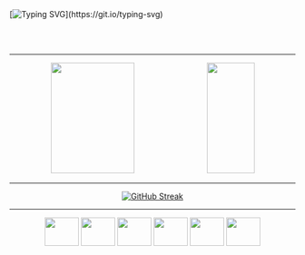 <br>
<br> 

[![Typing SVG](https://readme-typing-svg.herokuapp.com?font=Fira+Code&weight=300&size=30&duration=4000&pause=1000&color=A6B98B&center=true&vCenter=true&random=false&width=1000&lines=Hi%2C+my+name+is+Isabela;I'm+a+Computer+Engineering+student;Welcome!!)](https://git.io/typing-svg)

<br>
<br>

<hr style="border"; height=1px; background-color=#43962a; width=100%;"/>


<div align="center">  
  <img width="54%" height="195px" src="https://github-readme-stats.vercel.app/api?username=isafurlan&show_icons=true&count_private=true&hide_border=true&title_color=A6B98B&icon_color=A6B98B&text_color=A6B98B&theme=transparent"/> 
  <img width="41%" height="195px" src="https://github-readme-stats.vercel.app/api/top-langs/?username=isafurlan&layout=compact&hide_border=true&title_color=A6B98B&text_color=A6B98B&theme=transparent" />
</div>

<hr style="border"; height=1px; background-color=#43962a; width=100%;"/>


<div align="center">
  
[![GitHub Streak](https://streak-stats.demolab.com?user=isafurlan&theme=transparent&hide_border=true&date_currStreakNum=709665&format=j%20M%5B%20Y%5D&ring=316123&fire=43962a&currStreakLabel=709665&dates=A6B98B&sideLabels=709665&sideNums=709665&currStreakNum=709665&card_width=900)](https://git.io/streak-stats)
  
</div>

<hr style="border"; height=1px; background-color=#43962a; width=100%;"/>

  
<div align="center"; padding: 10px;">
  <img height="50" width="60" src="https://cdn.jsdelivr.net/gh/devicons/devicon@latest/icons/python/python-original.svg" />
  <img height="50" width="60" src="https://cdn.jsdelivr.net/gh/devicons/devicon@latest/icons/c/c-plain.svg" />
  <img height="50" width="60" src="https://cdn.jsdelivr.net/gh/devicons/devicon@latest/icons/csharp/csharp-plain.svg" />
  <img height="50" width="60" src="https://cdn.jsdelivr.net/gh/devicons/devicon@latest/icons/cplusplus/cplusplus-plain.svg" />
  <img height="50" width="60" src="https://cdn.jsdelivr.net/gh/devicons/devicon@latest/icons/java/java-original.svg" />
  <img height="50" width="60" src="https://cdn.jsdelivr.net/gh/devicons/devicon@latest/icons/git/git-plain.svg" />
</div>
